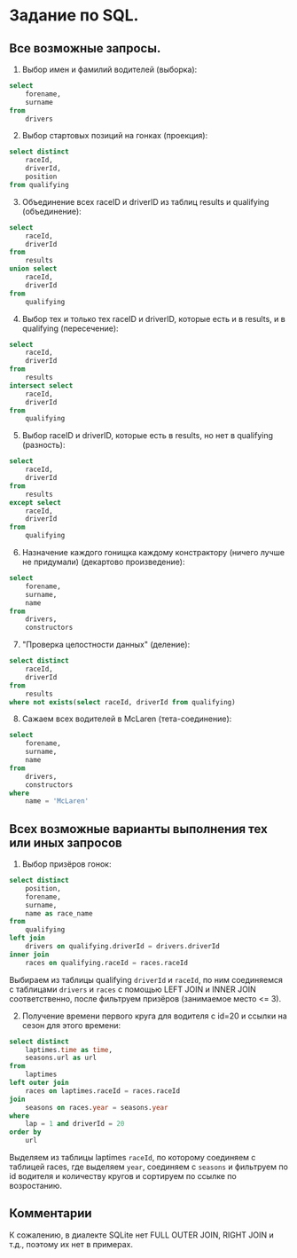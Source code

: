 # Задание по SQL.

## Все возможные запросы.

1. Выбор имен и фамилий водителей (выборка):

```sql
select
    forename, 
    surname
from
    drivers
```

2. Выбор стартовых позиций на гонках (проекция):

```sql
select distinct
    raceId,
    driverId,
    position
from qualifying
```

3. Объединение всех raceID и driverID из таблиц results и qualifying (объединение):

```sql
select
    raceId,
    driverId
from
    results
union select
    raceId,
    driverId
from
    qualifying
```

4. Выбор тех и только тех raceID и driverID, которые есть и в results, и в qualifying (пересечение):

```sql
select
    raceId,
    driverId
from
    results
intersect select
    raceId,
    driverId
from
    qualifying
```

5. Выбор raceID и driverID, которые есть в results, но нет в qualifying (разность):

```sql
select
    raceId,
    driverId
from
    results
except select
    raceId,
    driverId
from
    qualifying
```

6. Назначение каждого гонищка каждому констрактору (ничего лучше не придумали) (декартово произведение):

```sql
select
    forename,
    surname,
    name
from
    drivers,
    constructors
```

7. "Проверка целостности данных" (деление):

```sql
select distinct
    raceId,
    driverId
from
    results
where not exists(select raceId, driverId from qualifying)
```

8. Сажаем всех водителей в McLaren (тета-соединение):

```sql
select
    forename,
    surname,
    name
from
    drivers,
    constructors
where
    name = 'McLaren'
```

## Всех возможные варианты выполнения тех или иных запросов

1. Выбор призёров гонок:

```sql
select distinct
    position,
    forename,
    surname,
    name as race_name
from
    qualifying
left join
    drivers on qualifying.driverId = drivers.driverId
inner join
    races on qualifying.raceId = races.raceId
```

Выбираем из таблицы qualifying `driverId` и `raceId`, по ним соединяемся с таблицами `drivers` и `races` с помощью LEFT JOIN и INNER JOIN соответственно, после фильтруем призёров (занимаемое место <= 3).

2. Получение времени первого круга для водителя с id=20 и ссылки на сезон для этого времени:

```sql
select distinct
    laptimes.time as time,
    seasons.url as url
from
    laptimes
left outer join
    races on laptimes.raceId = races.raceId
join
    seasons on races.year = seasons.year
where
    lap = 1 and driverId = 20
order by
    url
```

Выделяем из таблицы laptimes `raceId`, по которому соединяем с таблицей races, где выделяем `year`, соединяем с `seasons` и фильтруем по id водителя и количеству кругов и сортируем по ссылке по возростанию.


## Комментарии

К сожалению, в диалекте SQLite нет FULL OUTER JOIN, RIGHT JOIN и т.д., поэтому их нет в примерах.
